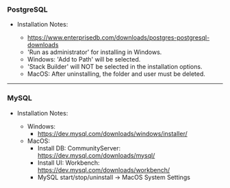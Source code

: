 ### PostgreSQL

* Installation Notes:

    * https://www.enterprisedb.com/downloads/postgres-postgresql-downloads
    * 'Run as administrator' for installing in Windows.  
    * Windows: 'Add to Path' will be selected.
    * 'Stack Builder' will NOT be selected in the installation options.
    * MacOS: After uninstalling, the folder and user must be deleted.

---

### MySQL

* Installation Notes:

    * Windows:
        * https://dev.mysql.com/downloads/windows/installer/
    * MacOS:
        * Install DB: CommunityServer: https://dev.mysql.com/downloads/mysql/
        * Install UI: Workbench: https://dev.mysql.com/downloads/workbench/
        * MySQL start/stop/uninstall -> MacOS System Settings